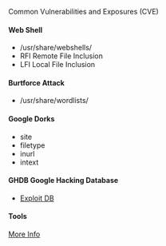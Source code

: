  Common Vulnerabilities and Exposures (CVE)

#### Web Shell  
* /usr/share/webshells/
* RFI     Remote File Inclusion
* LFI     Local File Inclusion

#### Burtforce Attack
* /usr/share/wordlists/

#### Google Dorks
* site
* filetype
* inurl
* intext

#### GHDB Google Hacking Database
* [Exploit DB](https://www.exploit-db.com/google-hacking-database)

#### Tools
[More Info](https://github.com/anandnandagiri/MyPOC/blob/master/ReadMe/WH%20Tools%20List.md)
